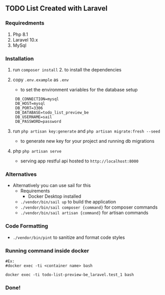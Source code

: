 ## TODO List Created with Laravel

### Requiredments
1. Php 8.1
2. Laravel 10.x
3. MySql

### Installation
1. run `composer install`
   2. to install the dependencies
2. copy `.env.example` as `.env`
   - to set the environment variables for the database setup
   ```dotenv
    DB_CONNECTION=mysql
    DB_HOST=mysql
    DB_PORT=3306
    DB_DATABASE=todo_list_preview_be
    DB_USERNAME=sail
    DB_PASSWORD=password
    ```

3. run `php artisan key:generate` and `php artisan migrate:fresh --seed`
    - to generate new key for your project and running db migrations
4. php `php artisan serve`
   - serving app restful api hosted to `http://localhost:8000`

### Alternatives
- Alternatively you can use sail for this
  - Requirements
    - Docker Desktop installed
  - `./vendor/bin/sail up` to build the application
  - `./vendor/bin/sail composer {command}` for composer commands
  - `./vendor/bin/sail artisan {command}` for artisan commands

### Code Formatting
- `./vendor/bin/pint` to sanitize and format code styles

### Running command inside docker
```dotenv
#Ex:
#docker exec -ti <container name> bash

docker exec -ti todo-list-preview-be_laravel.test_1 bash
```

### Done!
